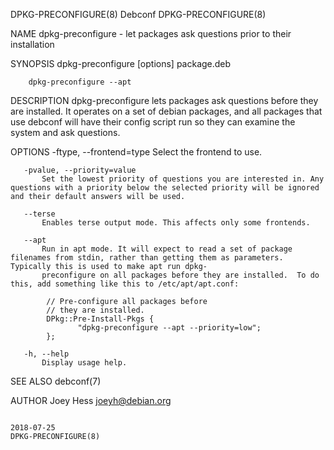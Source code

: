 DPKG-PRECONFIGURE(8)                                                                     Debconf                                                                     DPKG-PRECONFIGURE(8)

NAME
       dpkg-preconfigure - let packages ask questions prior to their installation

SYNOPSIS
        dpkg-preconfigure [options] package.deb

        dpkg-preconfigure --apt

DESCRIPTION
       dpkg-preconfigure lets packages ask questions before they are installed.  It operates on a set of debian packages, and all packages that use debconf will have their config script
       run so they can examine the system and ask questions.

OPTIONS
       -ftype, --frontend=type
           Select the frontend to use.

       -pvalue, --priority=value
           Set the lowest priority of questions you are interested in. Any questions with a priority below the selected priority will be ignored and their default answers will be used.

       --terse
           Enables terse output mode. This affects only some frontends.

       --apt
           Run in apt mode. It will expect to read a set of package filenames from stdin, rather than getting them as parameters. Typically this is used to make apt run dpkg-
           preconfigure on all packages before they are installed.  To do this, add something like this to /etc/apt/apt.conf:

            // Pre-configure all packages before
            // they are installed.
            DPkg::Pre-Install-Pkgs {
                   "dpkg-preconfigure --apt --priority=low";
            };

       -h, --help
           Display usage help.

SEE ALSO
       debconf(7)

AUTHOR
       Joey Hess <joeyh@debian.org>

                                                                                        2018-07-25                                                                   DPKG-PRECONFIGURE(8)
